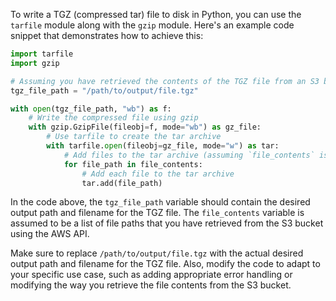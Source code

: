 To write a TGZ (compressed tar) file to disk in Python, you can use the `tarfile` module along with the `gzip` module. Here's an example code snippet that demonstrates how to achieve this:

```python
import tarfile
import gzip

# Assuming you have retrieved the contents of the TGZ file from an S3 bucket and stored it in a variable called `file_contents`
tgz_file_path = "/path/to/output/file.tgz"

with open(tgz_file_path, "wb") as f:
    # Write the compressed file using gzip
    with gzip.GzipFile(fileobj=f, mode="wb") as gz_file:
        # Use tarfile to create the tar archive
        with tarfile.open(fileobj=gz_file, mode="w") as tar:
            # Add files to the tar archive (assuming `file_contents` is a list of file paths)
            for file_path in file_contents:
                # Add each file to the tar archive
                tar.add(file_path)
```

In the code above, the `tgz_file_path` variable should contain the desired output path and filename for the TGZ file. The `file_contents` variable is assumed to be a list of file paths that you have retrieved from the S3 bucket using the AWS API.

Make sure to replace `/path/to/output/file.tgz` with the actual desired output path and filename for the TGZ file. Also, modify the code to adapt to your specific use case, such as adding appropriate error handling or modifying the way you retrieve the file contents from the S3 bucket.

